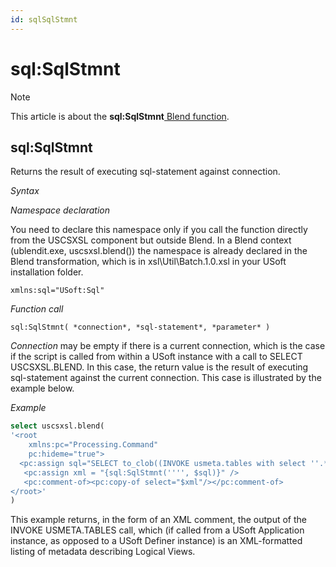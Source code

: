 ```yaml
---
id: sqlSqlStmnt
---
```


# sql:SqlStmnt



> [!NOTE]
> This article is about the **sql:SqlStmnt**[ Blend function](/docs/Repositories/Blend%20functions).

## **sql:SqlStmnt**

Returns the result of executing sql-statement against connection.

*Syntax*

*Namespace declaration*

You need to declare this namespace only if you call the function directly from the USCSXSL component but outside Blend. In a Blend context (ublendit.exe, uscsxsl.blend()) the namespace is already declared in the Blend transformation, which is in xsl\\Util\\Batch.1.0.xsl in your USoft installation folder.

```
xmlns:sql="USoft:Sql"
```

*Function call*

```
sql:SqlStmnt( *connection*, *sql-statement*, *parameter* )
```

*Connection* may be empty if there is a current connection, which is the case if the script is called from within a USoft instance with a call to SELECT USCSXSL.BLEND. In this case, the return value is the result of executing sql-statement against the current connection. This case is illustrated by the example below.

*Example*

```sql
select uscsxsl.blend(
'<root 
    xmlns:pc="Processing.Command"
    pc:hideme="true">
  <pc:assign sql="SELECT to_clob((INVOKE usmeta.tables with select ''.*'', ''False'', ''True'', ''False'', ''False''))" />
   <pc:assign xml = "{sql:SqlStmnt('''', $sql)}" />
   <pc:comment-of><pc:copy-of select="$xml"/></pc:comment-of>  
</root>'
)
```

This example returns, in the form of an XML comment, the output of the INVOKE USMETA.TABLES call, which (if called from a USoft Application instance, as opposed to a USoft Definer instance) is an XML-formatted listing of metadata describing Logical Views.

 